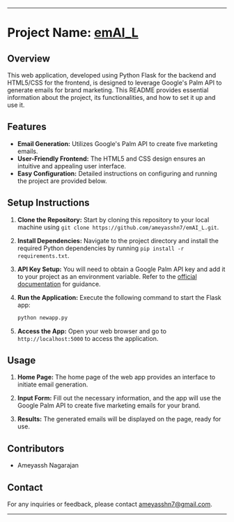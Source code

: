 

---

# Project Name: [emAI_L](https://recommender-nx04.onrender.com/)

## Overview
This web application, developed using Python Flask for the backend and HTML5/CSS for the frontend, is designed to leverage Google's Palm API to generate emails for brand marketing. This README provides essential information about the project, its functionalities, and how to set it up and use it.

## Features
- **Email Generation:** Utilizes Google's Palm API to create five marketing emails.
- **User-Friendly Frontend:** The HTML5 and CSS design ensures an intuitive and appealing user interface.
- **Easy Configuration:** Detailed instructions on configuring and running the project are provided below.

## Setup Instructions
1. **Clone the Repository:** Start by cloning this repository to your local machine using `git clone https://github.com/ameyasshn7/emAI_L.git`.

2. **Install Dependencies:** Navigate to the project directory and install the required Python dependencies by running `pip install -r requirements.txt`.

3. **API Key Setup:** You will need to obtain a Google Palm API key and add it to your project as an environment variable. Refer to the [official documentation](https://developers.generativeai.google/) for guidance.

4. **Run the Application:** Execute the following command to start the Flask app:
   ```bash
   python newapp.py
   ```

5. **Access the App:** Open your web browser and go to `http://localhost:5000` to access the application.

## Usage
1. **Home Page:** The home page of the web app provides an interface to initiate email generation.

2. **Input Form:** Fill out the necessary information, and the app will use the Google Palm API to create five marketing emails for your brand.

3. **Results:** The generated emails will be displayed on the page, ready for use.

## Contributors
- Ameyassh Nagarajan


## Contact
For any inquiries or feedback, please contact ameyasshn7@gmail.com.

---



